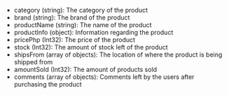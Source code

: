 * category (string): The category of the product
* brand (string): The brand of the product
* productName (string): The name of the product
* productInfo (object):  Information regarding the product
* pricePhp (Int32): The price of the product
* stock (Int32): The amount of stock left of the product
* shipsFrom (array of objects): The location of where the product is being shipped from
* amountSold (Int32): The amount of products sold
* comments (array of objects): Comments left by the users after purchasing the product